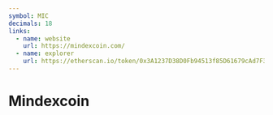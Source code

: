 ```yaml
---
symbol: MIC
decimals: 18
links:
  - name: website
    url: https://mindexcoin.com/
  - name: explorer
    url: https://etherscan.io/token/0x3A1237D38D0Fb94513f85D61679cAd7F38507242
---
```


# Mindexcoin
